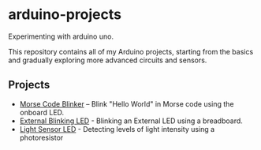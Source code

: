 # arduino-projects

Experimenting with arduino uno.

This repository contains all of my Arduino projects, starting from the basics and gradually exploring more advanced circuits and sensors.

## Projects
- [Morse Code Blinker](morse-code-blink/) – Blink "Hello World" in Morse code using the onboard LED.
- [External Blinking LED](external-led-blink/) - Blinking an External LED using a breadboard.
- [Light Sensor LED](light-sensor-led/) - Detecting levels of light intensity using a photoresistor

